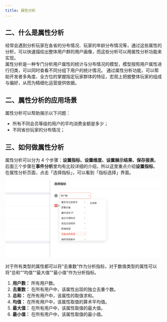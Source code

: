 ```yaml
---
title: 属性分析
---
```



## 二、什么是属性分析

经常会遇到分析玩家在各省的分布情况、玩家的年龄分布情况等，通过这些属性的分析，可以快速描绘出整体用户群的用户画像，而这些分析可以用属性分析功能来实现。<br/>
属性分析是一种专门分析用户属性的统计与分布情况的模型，模型按照用户属性进行归类，可以同时查看不同分组下用户的统计情况。
通过属性分析功能，可以帮助开发者多角度、全方位的掌握指定玩家群体的特征，宏观上把握整体玩家的组成与偏好，从而为精细化运营提供依据。

## 二、属性分析的应用场景

属性分析可以帮助揭示以下问题：<br/>
- 所有不同会员等级的用户的平均消费金额是多少；
- 不同省份玩家的分布情况；

## 三、如何做属性分析

属性分析可以分为 4 个步骤：**设置指标、设置维度、设置展示结果、保存报表**。
后面三个步骤在**事件分析**里均有比较详细的介绍，所以这里重点介绍**设置指标**。
在属性分析页面，点击「选择指标」，可以看到「指标选择」界面。

![](/img/customEvent/character/character1.png)

对于所有类型的属性都可以将“去重数”作为分析指标，对于数值类型的属性可以将“总和”“均值”“最大值”“最小值”作为分析指标。
1. **用户数：** 所有用户数。
2. **去重数：** 在所有用户中，该属性出现的独立去重个数。
3. **总和：** 在所有用户中，该属性的取值求和。
4. **均值：** 在所有用户中，该属性取值的算术平均值。
5. **最大值：** 在所有用户中，该属性取值的最大值。
6. **最小值：** 在所有用户中，该属性取值的最小值。
